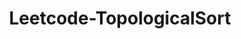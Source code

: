 ---
layout: posts_by_category
categories: Leetcode-TopologicalSort
title: Leetcode-TopologicalSort
permalink: /category/Leetcode-TopologicalSort
---
